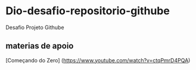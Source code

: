 # Dio-desafio-repositorio-githube
Desafio Projeto Githube
## materias de apoio
[Começando do Zero] (https://www.youtube.com/watch?v=ctqPmrD4PQA)
